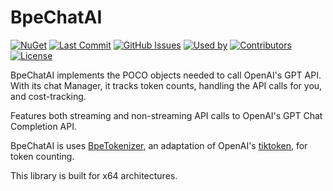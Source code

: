 ﻿# BpeChatAI
[![NuGet](https://img.shields.io/nuget/v/BpeChatAI.svg)](https://www.nuget.org/packages/BpeChatAI)
[![Last Commit](https://img.shields.io/github/last-commit/AlexanderMorou/BpeChatAI.svg)](https://github.com/AlexanderMorou/BpeChatAI/commits/master)
[![GitHub Issues](https://img.shields.io/github/issues/AlexanderMorou/BpeChatAI.svg)](https://github.com/AlexanderMorou/BpeChatAI/issues)
[![Used by](https://img.shields.io/nuget/dt/BpeChatAI.svg)](https://www.nuget.org/packages/BpeChatAI)
[![Contributors](https://img.shields.io/github/contributors/AlexanderMorou/BpeChatAI.svg)](https://github.com/AlexanderMorou/BpeChatAI/graphs/contributors)
[![License](https://img.shields.io/badge/license-MIT-blue.svg)](LICENSE)

BpeChatAI implements the POCO objects needed to call OpenAI's GPT API.
With its chat Manager, it tracks token counts, handling the API calls for you, and cost-tracking.

Features both streaming and non-streaming API calls to OpenAI's GPT Chat Completion API.

BpeChatAI is uses [BpeTokenizer](https://www.nuget.org/packages/BpeTokenizer/), an adaptation of OpenAI's [tiktoken](https://github.com/openai/tiktoken), for token counting.

This library is built for x64 architectures.